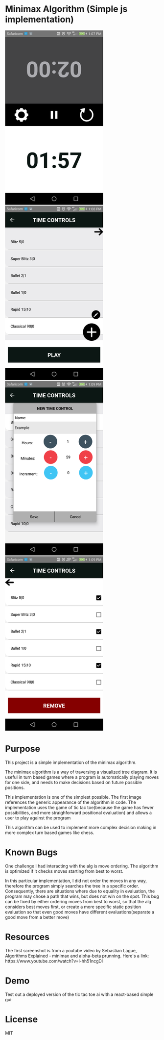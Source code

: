 # Minimax Algorithm (Simple js implementation)
![view during testing](https://github.com/MbuthiaWaKihara/TensionChessClock/blob/master/screenshots/second.png)
![view during testing](https://github.com/MbuthiaWaKihara/TensionChessClock/blob/master/screenshots/third.png)
![view during testing](https://github.com/MbuthiaWaKihara/TensionChessClock/blob/master/screenshots/fifth.png)
![view during testing](https://github.com/MbuthiaWaKihara/TensionChessClock/blob/master/screenshots/sixth.png)

# Purpose

<p>This project is a simple implementation of the minimax algorithm.</p>
<p>The minimax algorithm is a way of traversing a visualized tree diagram. It is useful in turn based games where a program is automatically playing moves for one side, and needs to make decisions based on future possible positions.</p>
<p>This implementation is one of the simplest possible. The first image references the generic appearance of the algorithm in code. The implementation uses the game of tic tac toe(because the game has fewer possibilities, and more straighforward positional evaluation) and allows a user to play against the program</p>
<p>This algorithm can be used to implement more complex decision making in more complex turn based games like chess.</p>


# Known Bugs
<p>One challenge I had interacting with the alg is move ordering. The algorithm is optimized if it checks moves starting from best to worst.</p>
<p>In this particular implementation, I did not order the moves in any way, therefore the program simply searches the tree in a specific order. Consequently, there are situations where due to equality in evaluation, the program may chose a path that wins, but does not win on the spot. This bug can be fixed by either ordering moves from best to worst, so that the alg considers best moves first, or create a more specific static position evaluation so that even good moves have different evaluations(separate a good move from a better move)</p>

# Resources
<p>The first screenshot is from a youtube video by Sebastian Lague, Algorithms Explained - minimax and alpha-beta prunning. Here's a link: https://www.youtube.com/watch?v=l-hh51ncgDI</p>

# Demo
<p>Test out a deployed version of the tic tac toe ai with a react-based simple gui: </p>

# License
<p>MIT</p>